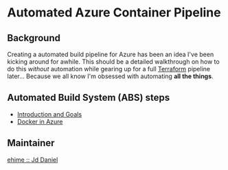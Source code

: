 # Automated Azure Container Pipeline

## Background

Creating a automated build pipeline for Azure has been an idea I've been kicking around for awhile. This should be a detailed walkthrough on how to do this _without_ automation while gearing up for a full [Terraform](https://terraform.io) pipeline later... Because we all know I'm obsessed with automating __all the things__.

## Automated Build System (ABS) steps

  - [Introduction and Goals](https://github.com/ehime/azure-containerpipeline/blob/master/assets/intro-goals.md)
  - [Docker in Azure](https://github.com/ehime/azure-containerpipeline/blob/master/assets/docker-azure.md)

## Maintainer

[ehime :: Jd Daniel](mailto:dodomeki@gmail.com)
